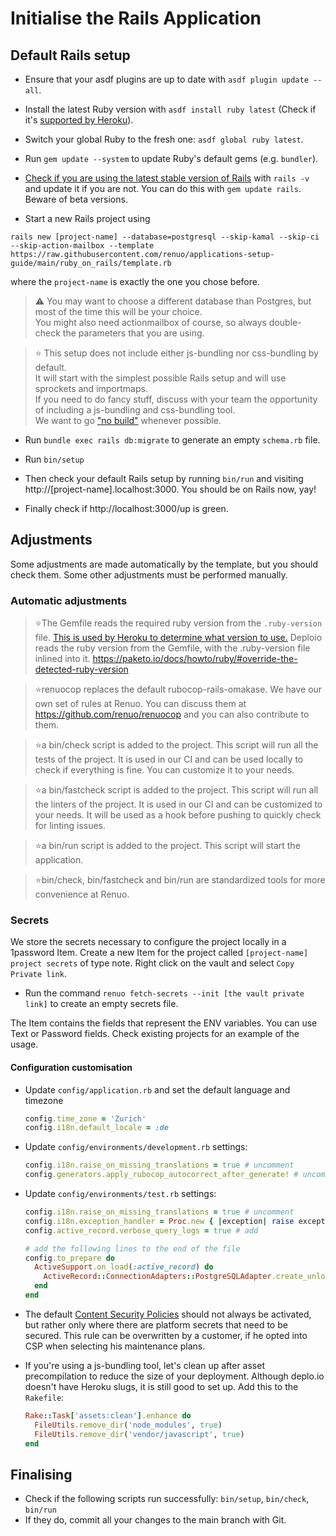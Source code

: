 # Initialise the Rails Application

## Default Rails setup

* Ensure that your asdf plugins are up to date with `asdf plugin update --all`.

* Install the latest Ruby version with `asdf install ruby latest` (Check if it's [supported by Heroku](https://devcenter.heroku.com/articles/ruby-support#ruby-versions)).

* Switch your global Ruby to the fresh one: `asdf global ruby latest`.

* Run `gem update --system` to update Ruby's default gems (e.g. `bundler`).

* [Check if you are using the latest stable version of Rails](http://rubyonrails.org/) with `rails -v` and update it if you are not.
You can do this with `gem update rails`. Beware of beta versions.

* Start a new Rails project using
```
rails new [project-name] --database=postgresql --skip-kamal --skip-ci --skip-action-mailbox --template https://raw.githubusercontent.com/renuo/applications-setup-guide/main/ruby_on_rails/template.rb
```
where the `project-name` is exactly the one you chose before.

> ⚠️ You may want to choose a different database than Postgres, but most of the time this will be your choice.\
> You might also need actionmailbox of course, so always double-check the parameters that you are using.

> ⭐️ This setup does not include either js-bundling nor css-bundling by default.\
> It will start with the simplest possible Rails setup and will use sprockets and importmaps.\
> If you need to do fancy stuff, discuss with your team the opportunity of including a js-bundling and css-bundling tool.\
> We want to go ["no build"](https://www.youtube.com/watch?v=iqXjGiQ_D-A) whenever possible.

* Run `bundle exec rails db:migrate` to generate an empty `schema.rb` file.
* Run `bin/setup`

* Then check your default Rails setup by running `bin/run` and visiting http://[project-name].localhost:3000.
  You should be on Rails now, yay!
* Finally check if http://localhost:3000/up is green.

## Adjustments

Some adjustments are made automatically by the template, but you should check them.
Some other adjustments must be performed manually.

### Automatic adjustments

> ⭐The Gemfile reads the required ruby version from the `.ruby-version` file.
> [This is used by Heroku to determine what version to use.](https://devcenter.heroku.com/articles/ruby-versions)
> Deploio reads the ruby version from the Gemfile, with the .ruby-version file inlined into it. https://paketo.io/docs/howto/ruby/#override-the-detected-ruby-version

> ⭐️renuocop replaces the default rubocop-rails-omakase. We have our own set of rules at Renuo.
> You can discuss them at https://github.com/renuo/renuocop and you can also contribute to them.

> ⭐️a bin/check script is added to the project. This script will run all the tests of the project.
> It is used in our CI and can be used locally to check if everything is fine. You can customize it to your needs.

> ⭐️a bin/fastcheck script is added to the project.
> This script will run all the linters of the project. It is used in our CI and can be customized to your needs.
> It will be used as a hook before pushing to quickly check for linting issues.

> ⭐️a bin/run script is added to the project. This script will start the application.

> ⭐️bin/check, bin/fastcheck and bin/run are standardized tools for more convenience at Renuo.

### Secrets

We store the secrets necessary to configure the project locally in a 1password Item.
Create a new Item for the project called `[project-name] project secrets` of type note.
Right click on the vault and select `Copy Private link`.

* Run the command `renuo fetch-secrets --init [the vault private link]` to create an empty secrets file.

The Item contains the fields that represent the ENV variables. You can use Text or Password fields.
Check existing projects for an example of the usage.

#### Configuration customisation

* Update `config/application.rb` and set the default language and timezone

  ```ruby
  config.time_zone = 'Zurich'
  config.i18n.default_locale = :de
  ```

* Update `config/environments/development.rb` settings:

  ```ruby
  config.i18n.raise_on_missing_translations = true # uncomment
  config.generators.apply_rubocop_autocorrect_after_generate! # uncomment
  ```

* Update `config/environments/test.rb` settings:

  ```ruby
  config.i18n.raise_on_missing_translations = true # uncomment
  config.i18n.exception_handler = Proc.new { |exception| raise exception.to_exception } # add
  config.active_record.verbose_query_logs = true # add

  # add the following lines to the end of the file
  config.to_prepare do
    ActiveSupport.on_load(:active_record) do
      ActiveRecord::ConnectionAdapters::PostgreSQLAdapter.create_unlogged_tables = true
    end
  end
  ```

* The default [Content Security Policies](https://github.com/renuo/applications-setup-guide/blob/master/ruby_on_rails/content_security_policy.md) should not always be activated, but rather only where there are platform secrets that need to be secured. This rule can be overwritten by a customer, if he opted into CSP when selecting his maintenance plans.

* If you're using a js-bundling tool, let's clean up after asset precompilation
  to reduce the size of your deployment. Although deplo.io doesn't have Heroku slugs, it is still good to set up. Add this to the `Rakefile`:

  ```ruby
  Rake::Task['assets:clean'].enhance do
    FileUtils.remove_dir('node_modules', true)
    FileUtils.remove_dir('vendor/javascript', true)
  end
  ```

## Finalising

* Check if the following scripts run successfully: `bin/setup`, `bin/check`, `bin/run`
* If they do, commit all your changes to the main branch with Git.
